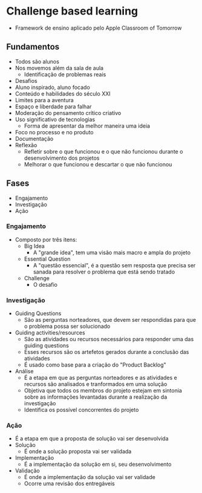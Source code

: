 # Challenge based learning

- Framework de ensino aplicado pelo Apple Classroom of Tomorrow

## Fundamentos

- Todos são alunos
- Nos movemos além da sala de aula
  - Identificação de problemas reais
- Desafios
- Aluno inspirado, aluno focado
- Conteúdo e habilidades do século XXI
- Limites para a aventura
- Espaço e liberdade para falhar
- Moderação do pensamento crítico criativo
- Uso significativo de tecnologias
  - Forma de apresentar da melhor maneira uma ideia
- Foco no processo e no produto
- Documentação
- Reflexão
  - Refletir sobre o que funcionou e o que não funcionou durante o desenvolvimento dos projetos
  - Melhorar o que funcionou e descartar o que não funcionou

## Fases

- Engajamento
- Investigação
- Ação

### Engajamento

- Composto por três itens:
  - Big Idea
    - A "grande idea", tem uma visão mais macro e ampla do projeto
  - Essential Question
    - A "questão essencial", é a questão sem resposta que precisa ser sanada para resolver o problema que está sendo tratado
  - Challenge
    - O desafio

### Investigação

- Guiding Questions
  - São as perguntas norteadores, que devem ser respondidas para que o problema possa ser solucionado
- Guiding activities/resources
  - São as atividades ou recursos necessários para responder uma das guiding questions
  - Esses recursos são os artefetos gerados durante a conclusão das atividades
  - É usado como base para a criação do "Product Backlog"
- Análise
  - É a etapa em que as perguntas norteadores e as atividades e recursos são analisados e tranformados em uma solução
  - Objetiva que todos os membros do projeto estejam em sintonia sobre as informações levantadas durante a realização da investigação
  - Identifica os possível concorrentes do projeto

### Ação

- É a etapa em que a proposta de solução vai ser desenvolvida
- Solução
  - É onde a solução proposta vai ser validada
- Implementação
  - É a implementação da solução em si, seu desenvolvimento
- Validação
  - É onde a implementação da solução vai ser validade
  - Ocorre uma revisão dos entregáveis

